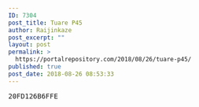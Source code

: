 ```yaml
---
ID: 7304
post_title: Tuare P45
author: Raijinkaze
post_excerpt: ""
layout: post
permalink: >
  https://portalrepository.com/2018/08/26/tuare-p45/
published: true
post_date: 2018-08-26 08:53:33
---
```

<pre>20FD126B6FFE</pre>